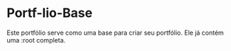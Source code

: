 # Portf-lio-Base
Este portfólio serve como uma base para criar seu portfólio. Ele já contém uma :root completa.
